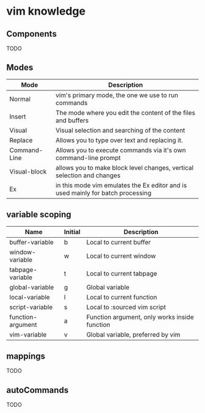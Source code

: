 # vim knowledge

## Components 

TODO

## Modes

| Mode         | Description                                                                     |
|--------------|---------------------------------------------------------------------------------|
| Normal       | vim's primary mode, the one we use to run commands                              |
| Insert       | The mode where you edit the content of the files and buffers                    |
| Visual       | Visual selection and searching of the content                                   |
| Replace      | Allows you to type over text and replacing it.                                  |
| Command-Line | Allows you to execute commands via it's own command-line prompt                 |
| Visual-block | allows you to make block level changes, vertical selection and changes          |
| Ex           | in this mode vim emulates the Ex editor and is used mainly for batch processing |

## variable scoping

| Name              | Initial | Description                                   |
|-------------------|---------|-----------------------------------------------|
| buffer-variable   | b       | Local to current buffer                       |
| window-variable   | w       | Local to current window                       |
| tabpage-variable  | t       | Local to current tabpage                      |
| global-variable   | g       | Global variable                               |
| local-variable    | l       | Local to current function                     |
| script-variable   | s       | Local to :sourced vim script                  |
| function-argument | a       | Function argument, only works inside function |
| vim-variable      | v       | Global variable, preferred by vim             |


## mappings

TODO

## autoCommands

TODO
